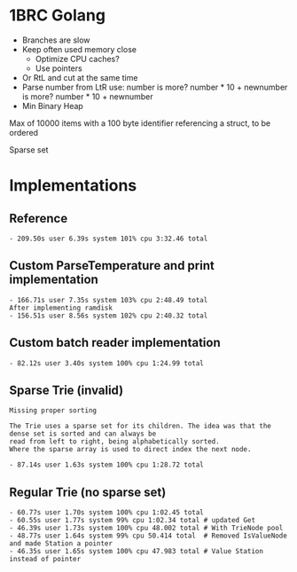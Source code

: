 # 1BRC Golang
- Branches are slow
- Keep often used memory close
    - Optimize CPU caches?
    - Use pointers
- Or RtL and cut at the same time
- Parse number from LtR use:
    number
    is more? number * 10 + newnumber
    is more? number * 10 + newnumber
- Min Binary Heap

Max of 10000 items with a 100 byte identifier referencing a struct, to be ordered

Sparse set


# Implementations

## Reference
    - 209.50s user 6.39s system 101% cpu 3:32.46 total
## Custom ParseTemperature and print implementation
    - 166.71s user 7.35s system 103% cpu 2:48.49 total
    After implementing ramdisk
    - 156.51s user 8.56s system 102% cpu 2:40.32 total
## Custom batch reader implementation
    - 82.12s user 3.40s system 100% cpu 1:24.99 total
## Sparse Trie (invalid)
    Missing proper sorting

    The Trie uses a sparse set for its children. The idea was that the dense set is sorted and can always be 
    read from left to right, being alphabetically sorted.
    Where the sparse array is used to direct index the next node.

    - 87.14s user 1.63s system 100% cpu 1:28.72 total
## Regular Trie (no sparse set)
    - 60.77s user 1.70s system 100% cpu 1:02.45 total
    - 60.55s user 1.77s system 99% cpu 1:02.34 total # updated Get
    - 46.39s user 1.73s system 100% cpu 48.002 total # With TrieNode pool
    - 48.77s user 1.64s system 99% cpu 50.414 total  # Removed IsValueNode and made Station a pointer
    - 46.35s user 1.65s system 100% cpu 47.983 total # Value Station instead of pointer
